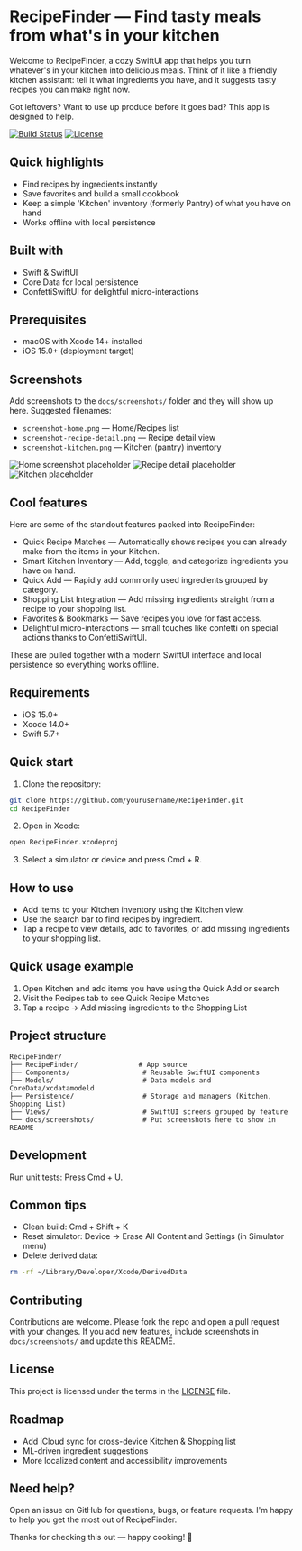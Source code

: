 # RecipeFinder — Find tasty meals from what's in your kitchen

Welcome to RecipeFinder, a cozy SwiftUI app that helps you turn whatever's in your kitchen into delicious meals. Think of it like a friendly kitchen assistant: tell it what ingredients you have, and it suggests tasty recipes you can make right now.

Got leftovers? Want to use up produce before it goes bad? This app is designed to help.

<!-- Badges -->
[![Build Status](https://img.shields.io/badge/build-passing-brightgreen)](#)
[![License](https://img.shields.io/badge/license-MIT-blue.svg)](LICENSE)

Quick highlights
----------------

- Find recipes by ingredients instantly
- Save favorites and build a small cookbook
- Keep a simple 'Kitchen' inventory (formerly Pantry) of what you have on hand
- Works offline with local persistence

Built with
----------

- Swift & SwiftUI
- Core Data for local persistence
- ConfettiSwiftUI for delightful micro-interactions

Prerequisites
-------------

- macOS with Xcode 14+ installed
- iOS 15.0+ (deployment target)


Screenshots
-----------

Add screenshots to the `docs/screenshots/` folder and they will show up here. Suggested filenames:

- `screenshot-home.png` — Home/Recipes list
- `screenshot-recipe-detail.png` — Recipe detail view
- `screenshot-kitchen.png` — Kitchen (pantry) inventory

![Home screenshot placeholder](docs/screenshots/screenshot-home.png)
![Recipe detail placeholder](docs/screenshots/screenshot-recipe-detail.png)
![Kitchen placeholder](docs/screenshots/screenshot-kitchen.png)

Cool features
-------------

Here are some of the standout features packed into RecipeFinder:

- Quick Recipe Matches — Automatically shows recipes you can already make from the items in your Kitchen.
- Smart Kitchen Inventory — Add, toggle, and categorize ingredients you have on hand.
- Quick Add — Rapidly add commonly used ingredients grouped by category.
- Shopping List Integration — Add missing ingredients straight from a recipe to your shopping list.
- Favorites & Bookmarks — Save recipes you love for fast access.
- Delightful micro-interactions — small touches like confetti on special actions thanks to ConfettiSwiftUI.

These are pulled together with a modern SwiftUI interface and local persistence so everything works offline.

Requirements
------------

- iOS 15.0+
- Xcode 14.0+
- Swift 5.7+

Quick start
-----------

1. Clone the repository:

```bash
git clone https://github.com/yourusername/RecipeFinder.git
cd RecipeFinder
```

2. Open in Xcode:

```bash
open RecipeFinder.xcodeproj
```

3. Select a simulator or device and press Cmd + R.

How to use
----------

- Add items to your Kitchen inventory using the Kitchen view.
- Use the search bar to find recipes by ingredient.
- Tap a recipe to view details, add to favorites, or add missing ingredients to your shopping list.

Quick usage example
-------------------

1. Open Kitchen and add items you have using the Quick Add or search
2. Visit the Recipes tab to see Quick Recipe Matches
3. Tap a recipe → Add missing ingredients to the Shopping List

Project structure
-----------------

```text
RecipeFinder/
├── RecipeFinder/               # App source
├── Components/                  # Reusable SwiftUI components
├── Models/                      # Data models and CoreData/xcdatamodeld
├── Persistence/                 # Storage and managers (Kitchen, Shopping List)
├── Views/                       # SwiftUI screens grouped by feature
└── docs/screenshots/            # Put screenshots here to show in README
```

Development
-----------

Run unit tests: Press Cmd + U.

Common tips
-----------
- Clean build: Cmd + Shift + K
- Reset simulator: Device → Erase All Content and Settings (in Simulator menu)
- Delete derived data:

```bash
rm -rf ~/Library/Developer/Xcode/DerivedData
```

Contributing
------------

Contributions are welcome. Please fork the repo and open a pull request with your changes. If you add new features, include screenshots in `docs/screenshots/` and update this README.

License
-------

This project is licensed under the terms in the [LICENSE](LICENSE) file.

Roadmap
-------

- Add iCloud sync for cross-device Kitchen & Shopping list
- ML-driven ingredient suggestions
- More localized content and accessibility improvements

Need help?
----------

Open an issue on GitHub for questions, bugs, or feature requests. I'm happy to help you get the most out of RecipeFinder.

Thanks for checking this out — happy cooking! 🍳
